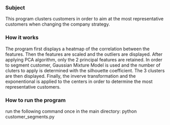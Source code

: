 ### Subject

This program clusters customers in order to aim at the most representative customers when changing the company strategy.

### How it works

The program first displays a heatmap of the correlation between the features. Then the features are scaled and the outliers are displayed. After applying PCA algorithm, only the 2 principal features are retained. In order to segment customer, Gaussian Mixture Model is used and the number of cluters to apply is determined with the silhouette coefficient. The 3 clusters are then displayed. Finally, the inverve transformation and the exponentional is applied to the centers in order to determine the most representative customers.

### How to run the program

run the following command once in the main directory:
python customer_segments.py 
